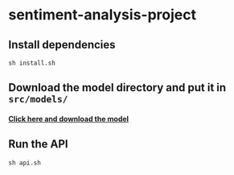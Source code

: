 # sentiment-analysis-project

## Install dependencies
`sh install.sh`

## Download the model directory and put it in `src/models/`
#### [Click here and download the model](https://drive.google.com/drive/folders/10ycoqa6eSTvtze_Fa38k2v1eSHGRDEpN?usp=drive_link)

## Run the API
`sh api.sh`
